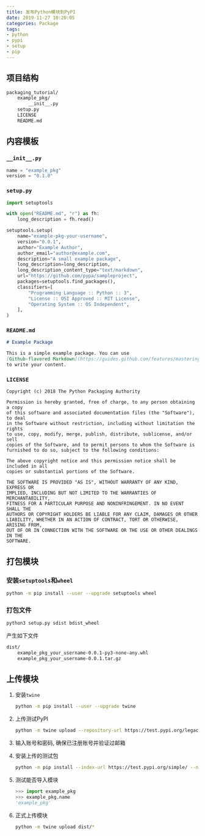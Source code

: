 ```yaml
---
title: 发布Python模块到PyPI
date: 2019-11-27 10:20:05
categories: Package
tags:
- python
- pypi
- setup
- pip
---
```

## 项目结构

```bash
packaging_tutorial/
    example_pkg/
        __init__.py
    setup.py
    LICENSE
    README.md
```

## 内容模板

### `__init__.py`

```python
name = "example_pkg"
version = "0.1.0"
```

### `setup.py`

```python
import setuptools

with open("README.md", "r") as fh:
    long_description = fh.read()

setuptools.setup(
    name="example-pkg-your-username",
    version="0.0.1",
    author="Example Author",
    author_email="author@example.com",
    description="A small example package",
    long_description=long_description,
    long_description_content_type="text/markdown",
    url="https://github.com/pypa/sampleproject",
    packages=setuptools.find_packages(),
    classifiers=[
        "Programming Language :: Python :: 3",
        "License :: OSI Approved :: MIT License",
        "Operating System :: OS Independent",
    ],
)
```

### `README.md`

```markdown
# Example Package

This is a simple example package. You can use
[Github-flavored Markdown](https://guides.github.com/features/mastering-markdown/)
to write your content.
```

### `LICENSE`

```license
Copyright (c) 2018 The Python Packaging Authority

Permission is hereby granted, free of charge, to any person obtaining a copy
of this software and associated documentation files (the "Software"), to deal
in the Software without restriction, including without limitation the rights
to use, copy, modify, merge, publish, distribute, sublicense, and/or sell
copies of the Software, and to permit persons to whom the Software is
furnished to do so, subject to the following conditions:

The above copyright notice and this permission notice shall be included in all
copies or substantial portions of the Software.

THE SOFTWARE IS PROVIDED "AS IS", WITHOUT WARRANTY OF ANY KIND, EXPRESS OR
IMPLIED, INCLUDING BUT NOT LIMITED TO THE WARRANTIES OF MERCHANTABILITY,
FITNESS FOR A PARTICULAR PURPOSE AND NONINFRINGEMENT. IN NO EVENT SHALL THE
AUTHORS OR COPYRIGHT HOLDERS BE LIABLE FOR ANY CLAIM, DAMAGES OR OTHER
LIABILITY, WHETHER IN AN ACTION OF CONTRACT, TORT OR OTHERWISE, ARISING FROM,
OUT OF OR IN CONNECTION WITH THE SOFTWARE OR THE USE OR OTHER DEALINGS IN THE
SOFTWARE.
```

## 打包模块

### 安装`setuptools`和`wheel`

```bash
python -m pip install --user --upgrade setuptools wheel
```

### 打包文件

```bash
python3 setup.py sdist bdist_wheel
```

产生如下文件

```bash
dist/
    example_pkg_your_username-0.0.1-py3-none-any.whl
    example_pkg_your_username-0.0.1.tar.gz
```

## 上传模块

1. 安装`twine`

    ```bash
    python -m pip install --user --upgrade twine
    ```

2. 上传测试PyPI

    ```bash
    python -m twine upload --repository-url https://test.pypi.org/legacy/ dist/*
    ```

3. 输入账号和密码, 确保已注册账号并验证过邮箱

4. 安装上传的测试包

    ```bash
    python -m pip install --index-url https://test.pypi.org/simple/ --no-deps example-pkg-your-username
    ```

5. 测试能否导入模块

    ```python
    >>> import example_pkg
    >>> example_pkg.name
    'example_pkg'
    ```

6. 正式上传模块

    ```bash
    python -m twine upload dist/*
    ```
